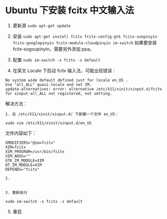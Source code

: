 ﻿# Ubuntu 下安装 fcitx 中文输入法

1. 更新源
`sudo apt-get update`

2. 安装
`sudo apt-get install fcitx fcitx-config-gtk fcitx-sunpinyin fcitx-googlepinyin fcitx-module-cloudpinyin im-switch`
如果要安装 fcitx-sogoupinyin，需要另外添加 ppa。

3. 配置
`sudo im-switch -s fcitx -z default`

4. 在英文 Locale 下启动 fcitx 输入法，可能出现错误：
```
No system wide default defined just for locale en_US .
Use "all_ALL" quasi-locale and set IM.
update-alternatives: error: alternative /etc/X11/xinit/xinput.d/fcitx for xinput-all_ALL not registered, not setting.
```
解决方法：

    1. 在 /etc/X11/xinit/xinput.d/ 下新建一个文件 en_US：
```
sudo vim /etc/X11/xinit/xinput.d/en_US
```
文件内容如下：
```
XMODIFIERS="@im=fcitx"
XIM=fcitx
XIM_PROGRAM=/usr/bin/fcitx
XIM_ARGS=""
GTK_IM_MODULE=XIM
QT_IM_MODULE=XIM
DEPENDS="fcitx"
```

    2. 
```sudo update-alternatives --install /etc/X11/xinit/xinput.d/all_ALL xinput-all_ALL /etc/X11/xinit/xinput.d/fcitx 30
```

    3. 重新执行
```
sudo im-switch -s fcitx -z default
```

5. 重启

